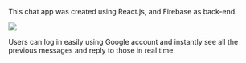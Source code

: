 This chat app was created using React.js, and Firebase as back-end. 

![](chatrum-test.gif)

Users can log in easily using Google account and instantly see all the previous messages and reply to those in real time.
